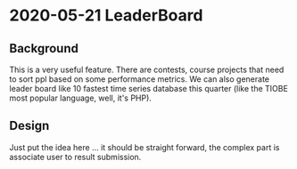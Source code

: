 # 2020-05-21 LeaderBoard

## Background

This is a very useful feature. There are contests, course projects that need to sort ppl based on some performance metrics.
We can also generate leader board like 10 fastest time series database this quarter (like the TIOBE most popular language, well, it's PHP).

## Design

Just put the idea here ... it should be straight forward, the complex part is associate user to result submission.
